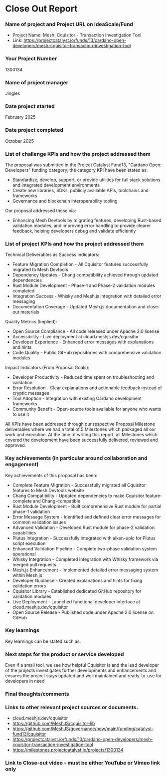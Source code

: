 # Close Out Report


### Name of project and Project URL on IdeaScale/Fund
- Project Name: Mesh: Cquisitor - Transaction Investigation Tool
- Link: https://projectcatalyst.io/funds/13/cardano-open-developers/mesh-cquisitor-transaction-investigation-tool
  
### Your Project Number
1300134

### Name of project manager
Jingles

### Date project started
February 2025

### Date project completed
October 2025

### List of challenge KPIs and how the project addressed them

The proposal was submitted in the Project Catalyst Fund13, "Cardano Open: Developers" funding category, the category KPI have been stated as:
- Standardize, develop, support, or provide utilities for full stack solutions and integrated development environments 
- Create new libraries, SDKs, publicly available APIs, toolchains and frameworks 
- Governance and blockchain interoperability tooling

Our proposal addressed these via:
- Enhancing Mesh Devtools by migrating features, developing Rust-based validation modules, and improving error handling to provide clearer feedback, helping developers debug and validate efficiently

### List of project KPIs and how the project addressed them

Technical Deliverables as Success Indicators:

- Feature Migration Completion - All Cquisitor features successfully migrated to Mesh Devtools
- Dependency Updates - Chang compatibility achieved through updated dependencies
- Rust Module Development - Phase-1 and Phase-2 validation modules completed
- Integration Success - Whisky and Mesh.js integration with detailed error messaging
- Documentation Coverage - Updated Mesh.js documentation and close-out materials
  
Quality Metrics (Implied):
- Open Source Compliance - All code released under Apache 2.0 license
- Accessibility - Live deployment at cloud.meshjs.dev/cquisitor
- Developer Experience - Enhanced error messages with explanations and hints
- Code Quality - Public GitHub repositories with comprehensive validation modules
  
Impact Indicators (From Proposal Goals):
- Developer Productivity - Reduced time spent on troubleshooting and validation
- Error Resolution - Clear explanations and actionable feedback instead of cryptic messages
- Tool Adoption - Integration with existing Cardano development frameworks
- Community Benefit - Open-source tools available for anyone who wants to use it

All KPIs have been addressed through our respective Proposal Milestone deliverables where we had a total of 5 Milestones which packaged all our work and execution. At the time of writing this report, all Milestones which covered the development have been successfully delivered, reviewed and approved.

### Key achievements (in particular around collaboration and engagement)

Key achievements of this proposal has been:

- Complete Feature Migration - Successfully migrated all Cquisitor features to Mesh Devtools website
- Chang Compatibility - Updated dependencies to make Cquisitor feature-complete and Chang-compatible
- Rust Module Development - Built comprehensive Rust module for partial phase-1 validation
- Error Message System - Identified and defined clear error messages for common validation issues
- Advanced Validation - Developed Rust module for phase-2 validation capabilities
- Plutus Integration - Successfully integrated with aiken-uplc for Plutus script execution
- Enhanced Validation Pipeline - Complete two-phase validation system operational
- Whisky Integration - Completed integration with Whisky framework via merged pull requests
- Mesh.js Enhancement - Implemented detailed error messaging system within Mesh.js
- Developer Guidance - Created explanations and hints for fixing validation errors
- Cquisitor Library - Established dedicated GitHub repository for validation modules
- Live Deployment - Launched functional developer interface at cloud.meshjs.dev/cquisitor
- Open Source Release - Published code under Apache 2.0 license on GitHub

### Key learnings

Key learnings can be stated such as.


### Next steps for the product or service developed

Even if a small tool, we see how helpful Cquisitor is and the lead developer of the projects investigates further developments and enhancements and ensures the project stays updated and well maintained and ready-to-use for developers in need 

### Final thoughts/comments


### Links to other relevant project sources or documents. 
- cloud.meshjs.dev/cquisitor
- https://github.com/MeshJS/cquisitor-lib
- https://github.com/MeshJS/governance/new/main/funding/catalyst-fund13/cquisitor
- https://projectcatalyst.io/funds/13/cardano-open-developers/mesh-cquisitor-transaction-investigation-tool
- https://milestones.projectcatalyst.io/projects/1300134
    
### Link to Close-out video - must be either YouTube or Vimeo link only 

